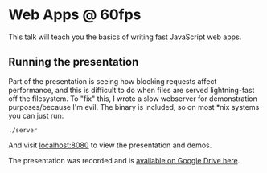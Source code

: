 # Web Apps @ 60fps
This talk will teach you the basics of writing fast JavaScript web apps.

## Running the presentation
Part of the presentation is seeing how blocking requests affect performance, and this is difficult to do
when files are served lightning-fast off the filesystem. To "fix" this, I wrote a slow webserver
for demonstration purposes/because I'm evil. The binary is included, so on most \*nix systems you can just run:

`./server`

And visit [localhost:8080](http://localhost:8080) to view the presentation and demos.

The presentation was recorded and is [available on Google Drive here](https://drive.google.com/a/opower.com/file/d/0B86g_Cj7sISlRUhSdUtZblhUVE0/view?usp=sharing).
